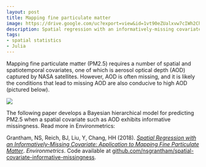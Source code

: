 ```yaml
---
layout: post
title: Mapping fine particulate matter
image: https://drive.google.com/uc?export=view&id=1vt90eZUalxvw7cIWh2ChNPJBWz0dur1j
description: Spatial regression with an informatively-missing covariate
tags:
- spatial statistics
- Julia
---
```


Mapping fine particulate matter (PM2.5) requires a number of spatial and spatiotemporal covariates, one of which is aerosol optical depth (AOD) captured by NASA satellites. However, AOD is often missing, and it is likely the conditions that lead to missing AOD are also conducive to high AOD (pictured below).

![](https://drive.google.com/uc?export=view&id=1mT_hX1KeWbg8uM4jNrRKmNZ9sDJ0BAAe)

The following paper develops a Bayesian hierarchical model for predicting PM2.5 when a spatial covariate such as AOD exhibits informative missingness. Read more in Environmetrics:

Grantham, NS, Reich, BJ, Liu, Y, Chang, HH (2018). [_Spatial Regression with an Informatively-Missing Covariate: Application to Mapping Fine Particulate Matter_](https://onlinelibrary.wiley.com/doi/full/10.1002/env.2499). _Environmetrics_. Code available at [github.com/nsgrantham/spatial-covariate-informative-missingness](http://www.github.com/nsgrantham/spatial-covariate-informative-missingness).
